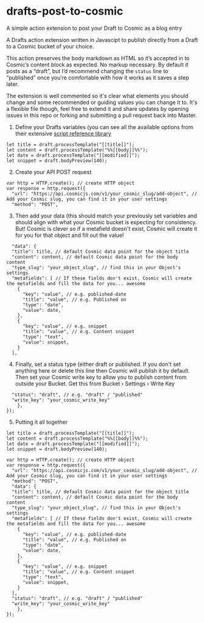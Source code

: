 # drafts-post-to-cosmic
A simple action extension to post your Draft to Cosmic as a blog entry

A Drafts action extension written in Javascipt to publish directly from a Draft to a Cosmic bucket of your choice. 

This action preserves the body markdown as HTML so it’s accepted in to Cosmic’s content block as expected. No markup necessary. By default it posts as a “draft”, but I’d recommend changing the `status` line to “published” once you’re comfortable with how it works as it saves a step later.

The extension is well commented so it's clear what elements you should change and some recommended or guiding values you can change it to. It's a flexible file though, feel free to extend it and share updates by opening issues in this repo or forking and submitting a pull request back into Master.

1. Define your Drafts variables (you can see all the available options from their extensive [script reference library](https://scripting.getdrafts.com)

```
let title = draft.processTemplate("[[title]]");
let content = draft.processTemplate("%%[[body]]%%");
let date = draft.processTemplate("[[modified]]");
let snippet = draft.bodyPreview(140);
```

2. Create your API POST request

```
var http = HTTP.create(); // create HTTP object
var response = http.request({
  "url": "https://api.cosmicjs.com/v1/your_cosmic_slug/add-object", // Add your Cosmic slug, you can find it in your user settings
  "method": "POST",
```

3. Then add your data (this should match your previously set variables and should align with what your Cosmic bucket is expecting for consistency. But! Cosmic is clever so if a metafield doesn't exist, Cosmic will create it for you for that object and fill out the value!

```
  "data": {
  "title": title, // default Cosmic data point for the object title
  "content": content, // default Cosmic data point for the body content
  "type_slug": "your_object_slug", // find this in your Object's settings
  "metafields": [ // If these fields don't exist, Cosmic will create the metafields and fill the data for you... awesome
    {
      "key": "value", // e.g. published-date
      "title": "value", // e.g. Published on
      "type": "date",
      "value": date,
    },
    {
      "key": "value", // e.g. snippet
      "title": "value", // e.g. Content snippet
      "type": "text",
      "value": snippet,
    }
  ],
```
4. Finally, set a status type (either draft or published. If you don't set anything here or delete this line then Cosmic will publish it by default. Then set your Cosmic write key to allow you to publish content from outside your Bucket. Get this from Bucket › Settings › Write Key 

```
  "status": "draft", // e.g. "draft" / "published"
  "write_key": "your_cosmic_write_key"
	},
});
```

5. Putting it all together

```
let title = draft.processTemplate("[[title]]");
let content = draft.processTemplate("%%[[body]]%%");
let date = draft.processTemplate("[[modified]]");
let snippet = draft.bodyPreview(140);

var http = HTTP.create(); // create HTTP object
var response = http.request({
  "url": "https://api.cosmicjs.com/v1/your_cosmic_slug/add-object", // Add your Cosmic slug, you can find it in your user settings
  "method": "POST",
  "data": {
  "title": title, // default Cosmic data point for the object title
  "content": content, // default Cosmic data point for the body content
  "type_slug": "your_object_slug", // find this in your Object's settings
  "metafields": [ // If these fields don't exist, Cosmic will create the metafields and fill the data for you... awesome
    {
      "key": "value", // e.g. published-date
      "title": "value", // e.g. Published on
      "type": "date",
      "value": date,
    },
    {
      "key": "value", // e.g. snippet
      "title": "value", // e.g. Content snippet
      "type": "text",
      "value": snippet,
    }
  ],
  "status": "draft", // e.g. "draft" / "published"
  "write_key": "your_cosmic_write_key"
	},
});
```
